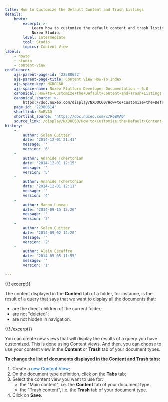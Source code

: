 ```yaml
---
title: How to Customize the Default Content and Trash Listings
details:
    howto:
        excerpt: >-
            Learn how to customize the default content and trash listings using
            Nuxeo Studio.
        level: Intermediate
        tool: Studio
        topics: Content View
labels:
    - howto
    - studio
    - content-view
confluence:
    ajs-parent-page-id: '22380622'
    ajs-parent-page-title: Content View How-To Index
    ajs-space-key: NXDOC60
    ajs-space-name: Nuxeo Platform Developer Documentation — 6.0
    canonical: How+to+Customize+the+Default+Content+and+Trash+Listings
    canonical_source: >-
        https://doc.nuxeo.com/display/NXDOC60/How+to+Customize+the+Default+Content+and+Trash+Listings
    page_id: '22380614'
    shortlink: RoBVAQ
    shortlink_source: 'https://doc.nuxeo.com/x/RoBVAQ'
    source_link: /display/NXDOC60/How+to+Customize+the+Default+Content+and+Trash+Listings
history:
    - 
        author: Solen Guitter
        date: '2014-12-01 21:41'
        message: ''
        version: '6'
    - 
        author: Anahide Tchertchian
        date: '2014-12-01 12:15'
        message: ''
        version: '5'
    - 
        author: Anahide Tchertchian
        date: '2014-12-01 12:11'
        message: ''
        version: '4'
    - 
        author: Manon Lumeau
        date: '2014-09-15 15:26'
        message: ''
        version: '3'
    - 
        author: Solen Guitter
        date: '2014-09-02 14:20'
        message: ''
        version: '2'
    - 
        author: Alain Escaffre
        date: '2014-05-05 11:55'
        message: ''
        version: '1'

---
```

{{! excerpt}}

<span style="color: rgb(50,51,51);">The content displayed in the&nbsp;</span>**Content**<span style="color: rgb(50,51,51);">&nbsp;tab of a folder, for instance, is the result of a query that says that we want to display all the documents that:</span>

*   <span style="color: rgb(50,51,51);">are the direct children of the current folder;</span>
*   <span style="color: rgb(50,51,51);">are not "deleted";</span>
*   <span style="color: rgb(50,51,51);">are not hidden in navigation.</span>

{{! /excerpt}}

<span style="color: rgb(50,51,51);">You can create new views that will display the results of a query you have customized. This is done using Content views. And then, you can choose to use your content view in the&nbsp;</span>**Content**<span style="color: rgb(50,51,51);">&nbsp;or&nbsp;</span>**Trash**<span style="color: rgb(50,51,51);">&nbsp;tab of your document types.</span>

<span style="color: rgb(50,51,51);">**To change the list of documents displayed in the Content and Trash tabs:**</span>

1.  <span style="color: rgb(50,51,51);">Create a&nbsp;</span><span style="color: rgb(0,99,198);">new Content View</span><span style="color: rgb(50,51,51);">;</span>
2.  <span style="color: rgb(50,51,51);">On the document type definition, click on the&nbsp;</span>**Tabs**<span style="color: rgb(50,51,51);">&nbsp;tab;</span>
3.  <span style="color: rgb(50,51,51);">Select the content view you want to use for:</span>
    *   <span style="color: rgb(50,51,51);">the "Main content", i.e. the&nbsp;</span>**Content**<span style="color: rgb(50,51,51);">&nbsp;tab of your document type.</span>
    *   <span style="color: rgb(50,51,51);">the "Trash content", i.e. the&nbsp;</span>**Trash**<span style="color: rgb(50,51,51);">&nbsp;tab of your document type.</span>
4.  <span style="color: rgb(50,51,51);">Click on&nbsp;</span>**Save**<span style="color: rgb(50,51,51);">.</span>
